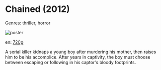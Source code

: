 # Chained (2012)

Genres: thriller, horror

![poster](http://image.tmdb.org/t/p/w500/A8KPBlng5BJZb6O0z5fHefYFZbq.jpg)

en:
  [720p](magnet:?xt=urn:btih:83C9C8AC481D90DC9C07CB5BAB286AF93C0A0B9D&tr=udp://glotorrents.pw:6969/announce&tr=udp://tracker.opentrackr.org:1337/announce&tr=udp://torrent.gresille.org:80/announce&tr=udp://tracker.openbittorrent.com:80&tr=udp://tracker.coppersurfer.tk:6969&tr=udp://tracker.leechers-paradise.org:6969&tr=udp://p4p.arenabg.ch:1337&tr=udp://tracker.internetwarriors.net:1337)
  


A serial killer kidnaps a young boy after murdering his mother, then raises him to be his accomplice. After years in captivity, the boy must choose between escaping or following in his captor's bloody footprints.